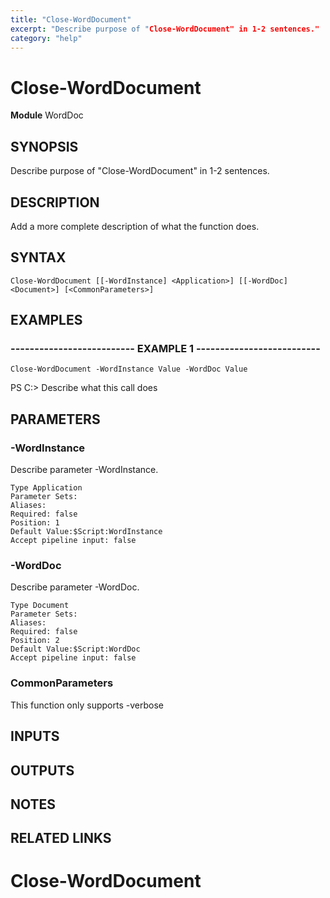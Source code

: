 ```yaml
---
title: "Close-WordDocument"
excerpt: "Describe purpose of "Close-WordDocument" in 1-2 sentences."
category: "help"
---
```


# Close-WordDocument
**Module** WordDoc

## SYNOPSIS
Describe purpose of "Close-WordDocument" in 1-2 sentences.

## DESCRIPTION
Add a more complete description of what the function does.

## SYNTAX

```
Close-WordDocument [[-WordInstance] <Application>] [[-WordDoc] <Document>] [<CommonParameters>]
```


## EXAMPLES

### -------------------------- EXAMPLE 1 --------------------------


```
Close-WordDocument -WordInstance Value -WordDoc Value
```
PS C:\>
Describe what this call does

## PARAMETERS

### -WordInstance

Describe parameter -WordInstance.

```
Type Application
Parameter Sets: 
Aliases: 
Required: false
Position: 1
Default Value:$Script:WordInstance
Accept pipeline input: false
```
### -WordDoc

Describe parameter -WordDoc.

```
Type Document
Parameter Sets: 
Aliases: 
Required: false
Position: 2
Default Value:$Script:WordDoc
Accept pipeline input: false
```
### CommonParameters

This function only supports -verbose

## INPUTS

## OUTPUTS

## NOTES

## RELATED LINKS
# Close-WordDocument
